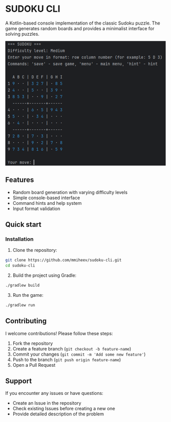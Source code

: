 # SUDOKU CLI

A Kotlin-based console implementation of the classic Sudoku puzzle. The game generates random boards and provides a minimalist interface for solving puzzles.

![SUDOKU](assets/screenshot.png)

## Features

- Random board generation with varying difficulty levels
- Simple console-based interface
- Command hints and help system
- Input format validation

## Quick start

### Installation

1. Clone the repository:
```bash
git clone https://github.com/mmiheev/sudoku-cli.git
cd sudoku-cli
```

2. Build the project using Gradle:
```bash
./gradlew build
```

3. Run the game:
```bash
./gradlew run
```

## Contributing

I welcome contributions! Please follow these steps:

1. Fork the repository
2. Create a feature branch (`git checkout -b feature-name`)
3. Commit your changes (`git commit -m 'Add some new feature'`)
4. Push to the branch (`git push origin feature-name`)
5. Open a Pull Request

## Support

If you encounter any issues or have questions:

- Create an Issue in the repository
- Check existing Issues before creating a new one
- Provide detailed description of the problem